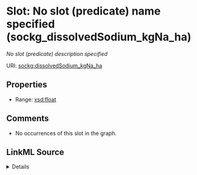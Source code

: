 

# Slot: No slot (predicate) name specified (sockg_dissolvedSodium_kgNa_ha)


_No slot (predicate) description specified_







URI: [sockg:dissolvedSodium_kgNa_ha](https://idir.uta.edu/sockg-ontology/docs/dissolvedSodium_kgNa_ha)



<!-- no inheritance hierarchy -->








## Properties

* Range: [xsd:float](http://www.w3.org/2001/XMLSchema#float)





## Comments

* No occurrences of this slot in the graph.



## LinkML Source

<details>

```yaml
name: sockg_dissolvedSodium_kgNa_ha
description: No slot (predicate) description specified
title: No slot (predicate) name specified
comments:
- No occurrences of this slot in the graph.
from_schema: soc-kg
rank: 1000
domain: sockg_WaterQualityArea
slot_uri: sockg:dissolvedSodium_kgNa_ha
alias: sockg_dissolvedSodium_kgNa_ha
range: float

```
</details>